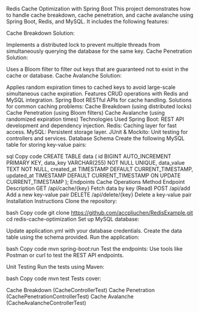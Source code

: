 Redis Cache Optimization with Spring Boot
This project demonstrates how to handle cache breakdown, cache penetration, and cache avalanche using Spring Boot, Redis, and MySQL. It includes the following features:

Cache Breakdown Solution:

Implements a distributed lock to prevent multiple threads from simultaneously querying the database for the same key.
Cache Penetration Solution:

Uses a Bloom filter to filter out keys that are guaranteed not to exist in the cache or database.
Cache Avalanche Solution:

Applies random expiration times to cached keys to avoid large-scale simultaneous cache expiration.
Features
CRUD operations with Redis and MySQL integration.
Spring Boot RESTful APIs for cache handling.
Solutions for common caching problems:
Cache Breakdown (using distributed locks)
Cache Penetration (using Bloom filters)
Cache Avalanche (using randomized expiration times)
Technologies Used
Spring Boot: REST API development and dependency injection.
Redis: Caching layer for fast access.
MySQL: Persistent storage layer.
JUnit & Mockito: Unit testing for controllers and services.
Database Schema
Create the following MySQL table for storing key-value pairs:

sql
Copy code
CREATE TABLE data (
id BIGINT AUTO_INCREMENT PRIMARY KEY,
data_key VARCHAR(255) NOT NULL UNIQUE,
data_value TEXT NOT NULL,
created_at TIMESTAMP DEFAULT CURRENT_TIMESTAMP,
updated_at TIMESTAMP DEFAULT CURRENT_TIMESTAMP ON UPDATE CURRENT_TIMESTAMP
);
Endpoints
Cache Operations
Method	Endpoint	Description
GET	/api/cache/{key}	Fetch data by key (Read)
POST	/api/add	Add a new key-value pair
DELETE	/api/delete/{key}	Delete a key-value pair
Installation Instructions
Clone the repository:

bash
Copy code
git clone https://github.com/accpliuchen/RedisExample.git
cd redis-cache-optimization
Set up MySQL database:

Update application.yml with your database credentials.
Create the data table using the schema provided.
Run the application:

bash
Copy code
mvn spring-boot:run
Test the endpoints: Use tools like Postman or curl to test the REST API endpoints.

Unit Testing
Run the tests using Maven:

bash
Copy code
mvn test
Tests cover:

Cache Breakdown (CacheControllerTest)
Cache Penetration (CachePenetrationControllerTest)
Cache Avalanche (CacheAvalancheControllerTest)
